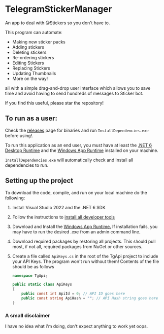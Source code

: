# TelegramStickerManager
An app to deal with @Stickers so you don't have to.

This program can automate: 
- Making new sticker packs
- Adding stickers
- Deleting stickers
- Re-ordering stickers
- Editing Stickers
- Replacing Stickers
- Updating Thumbnails
- More on the way!

all with a simple drag-and-drop user interface which allows you to save time and avoid having to send hundreds of messages to Sticker bot.

If you find this useful, please star the repository!

## To run as a user:
Check the [releases](https://github.com/Liusef/TelegramStickerManager/releases) page for binaries and run `InstallDependencies.exe` before using!.

To run this application as an end user, you must have at least the [.NET 6 Desktop Runtime](https://dotnet.microsoft.com/en-us/download/dotnet/6.0/runtime) and the [Windows App Runtime](https://aka.ms/windowsappsdk/1.0-stable/msix-installer) installed on your machine.

`InstallDependencies.exe` will automatically check and install all dependencies to run.

## Setting up the project
To download the code, compile, and run on your local machine do the following:

1. Install Visual Studio 2022 and the .NET 6 SDK
2. Follow the instructions to [install all developer tools](https://docs.microsoft.com/en-us/windows/apps/windows-app-sdk/set-up-your-development-environment?tabs=vs-2022)
3. Download and Install the [Windows App Runtime.](https://aka.ms/windowsappsdk/1.0-stable/msix-installer) If installation fails, you may have to run the desired .exe from an admin command line.
4. Download required packages by restoring all projects. This should pull most, if not all, required packages from NuGet or other sources.
5. Create a file called `ApiKeys.cs` in the root of the TgApi project to include your API Keys. The program won't run without them! Contents of the file should be as follows

    ```c#
    namespace TgApi;
    
    public static class ApiKeys
    {
        public const int ApiId = 0; // API ID goes here
        public const string ApiHash = ""; // API Hash string goes here
    }
    
    ```

### A small disclaimer

I have no idea what i'm doing, don't expect anything to work yet oops.

